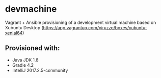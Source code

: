 # devmachine
Vagrant + Ansible provisioning of a development virtual machine based on Xubuntu Desktop (https://app.vagrantup.com/viruzzo/boxes/xubuntu-xenial64)

## Provisioned with:

* Java JDK 1.8
* Gradle 4.2
* IntelliJ 2017.2.5-community
